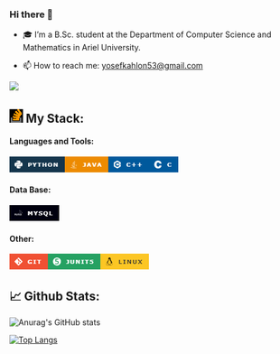 ### Hi there 👋

[//]: # ()
[//]: # (**YosefKahlon/YosefKahlon** is a ✨ _special_ ✨ repository because its `README.md` &#40;this file&#41; appears on your GitHub profile.)
[//]: # ()


- 🎓 I’m a B.Sc. student at the Department of Computer Science and Mathematics in Ariel University.

[//]: # (- 🔭 I’m currently working on ...)

[//]: # (- 🌱 I’m currently learning ...)

[//]: # (- 👯 I’m looking to collaborate on ...)

[//]: # (- 🤔 I’m looking for help with ...)

[//]: # (- 💬 Ask me about ...)
- 📫 How to reach me: yosefkahlon53@gmail.com

[//]: # (- 😄 Pronouns: ...)

[//]: # (- ⚡ Fun fact: ...)
  

[//]: # (-->)

[//]: # ()
[//]: # (/>)



![](https://visitor-badge.laobi.icu/badge?page_id=YosefKahlon) 
## ![img_13.png](img_13.png) My Stack:


#### Languages and Tools:
![img.png](img.png)![img_1.png](img_1.png)![img_2.png](img_2.png)![img_3.png](img_3.png) 

#### Data Base:
![img_5.png](img_5.png)

#### Other:
![img_4.png](img_4.png)![img_6.png](img_6.png)![img_7.png](img_7.png)

  
## 📈 Github Stats:


![Anurag's GitHub stats](https://github-readme-stats.vercel.app/api?username=Yosefkahlon&show_icons=true&theme=tokyonight)



[![Top Langs](https://github-readme-stats.vercel.app/api/top-langs/?username=Yosefkahlon&layout=compact&theme=tokyonight)](https://github.com/anuraghazra/github-readme-stats)


